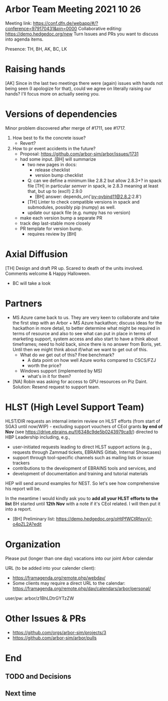 Arbor Team Meeting 2021 10 26
=============================

Meeting link: https://conf.dfn.de/webapp/#/?conference=979170431&pin=0000
Collaborative editing: https://demo.hedgedoc.org/new
Turn Issues and PRs you want to discuss into agenda items.

Presence: TH, BH, AK, BC, LK

Raising hands
=============

[AK] Since in the last two meetings there were (again) issues with hands not being seen (I apologize for that), could we agree on literally raising our hands? I'll focus more on actually seeing you.


Versions of dependencies
========================

Minor problem discovered after merge of #1711, see #1717.

1. How best to fix the concrete issue?
    * Revert?
2. How to pr event accidents in the future?
    * Proposal: https://github.com/arbor-sim/arbor/issues/1731
    * had some input. [BH] will summarize
        * two new pages in docs:
            * release checklist
            * version bump checklist
        * Q: can we define a minimum like 2.8.2 but allow 2.8.3+? in spack file
          [TH] in particular *semver* in spack, ie 2.8.3 meaning at least that, but up to (excl!) 2.9.0
            * [BH] answer: depends_on('py-pybind11@2.8.2:2.8')
        * [TH] Linter to check compatible versions in spack and submodules, possibly pip (numpy) as well.
        * update our spack file (e.g. numpy has no version)
    * make each version bump a separate PR
    * track dep last-stable more closely
    * PR template for version bump.
        * requires review by [BH]

Axial Diffusion
===============
[TH] Design and draft PR up. Scared to death of the units involved. 
Comments welcome & Happy Halloween.
* BC will take a look 

Partners
========

* MS Azure came back to us. They are very keen to collaborate and take the first step with an Arbor + MS Azure hackathon; discuss ideas for the hackathon in more detail, to better determine what might be required in terms of resource and also to see what can put in place in terms of marketing support, system access and also start to have a think about timeframes; need to hold back, since there is no answer from Boris, yet. Until then we might think about if/what we want to get out of this.
    * What do _we_ get out of this? Free benchmark?
        * A data point on how well Azure works compared to CSCS/FZJ
        * worth the price?
    * Windows support (implemented by MS)
        * what's in it for them?
* [NA] Robin was asking for access to GPU resources on Piz Daint. Solution: Resend request to support team.

HLST (High Level Support Team)
====

HLST/DIR requests an internal interim review on HLST efforts (from start of SGA3 until now/WIP) - excluding support vouchers of CEoI grants **by end of Nov** (see https://drive.ebrains.eu/f/6348c9de5b0243979ca9/) directed to HBP Leadership including, e.g., 

* user-initiated requests leading to direct HLST support actions (e.g., requests through Zammad tickets, EBRAINS Gitlab, Internal Showcases)
* support through tool-specific channels such as mailing lists or issue trackers
* contributions to the development of EBRAINS tools and services, and 
* development of documentation and training and tutorial materials

HEP will send around examples for NEST. So let's see how comprehensive his report will be.

In the meantime I would kindly ask you to **add all your HLST efforts to the list** BH started until **12th Nov** with a note if it's CEoI related. I will then put it into a report.

* [BH] Preliminary list: https://demo.hedgedoc.org/oHtPfWCtRfqyvV-o4pZL2A?edit

Organization
=============
Please put (longer than one day) vacations into our joint Arbor calendar 

URL (to be added into your calender client):
* https://framagenda.org/remote.php/webdav/
* Some clients may require a direct URL to the calendar: https://framagenda.org/remote.php/dav/calendars/arbor/personal/

user/pw: arbor/z1BhLDtrGYTzZW

Other Issues & PRs
==================

* https://github.com/orgs/arbor-sim/projects/3
* https://github.com/arbor-sim/arbor/pulls

End
===

TODO and Decisions
------------------



Next time
---------
 
